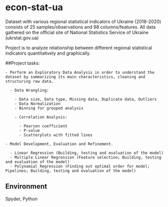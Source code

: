 # econ-stat-ua


Dataset with various regional statistical indicators of Ukraine (2018-2020) consists of 25 samples/observations and 98 columns/features.
All data gathered on the official site of National Statistics Service of Ukraine (ukrstat.gov.ua)

Project is to analyze relationship between different regional statistical indicators quantitatively and graphically.

##Project tasks:

    - Perform an Exploratory Data Analysis in order to understand the dataset by summarizing its main characteristics, cleaning and structuring raw data.

      - Data Wrangling:

        - Data size, Data type, Missing data, Duplicate data, Outliers
        - Data Normalization
        - Binning for grouped analysis

        - Correlation Analysis:

          - Pearson coefficient
          - P-value
          - Scatterplots with fitted lines

    - Model Development, Evaluation and Refinement.

      - Linear Regression (Building, testing and evaluation of the model)
      - Multiple Linear Regression (Feature selection; Building, testing and evaluation of the model)
      - Polynomial Regression (Finding out optimal order for model; Pipelines; Building, testing and evaluation of the model)


## Environment

Spyder, Python